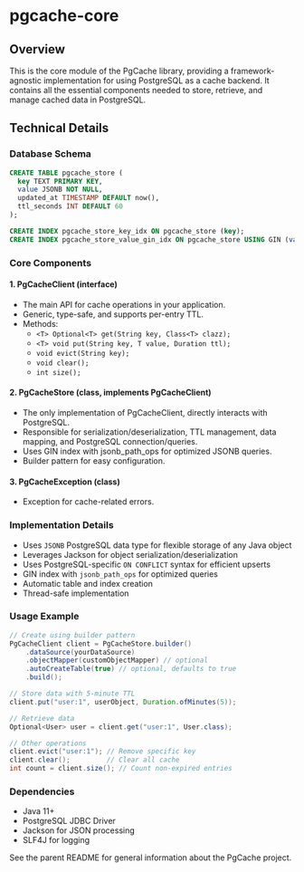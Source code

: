 # pgcache-core

## Overview
This is the core module of the PgCache library, providing a framework-agnostic implementation for using PostgreSQL as a cache backend. It contains all the essential components needed to store, retrieve, and manage cached data in PostgreSQL.

## Technical Details

### Database Schema
```sql
CREATE TABLE pgcache_store (
  key TEXT PRIMARY KEY,
  value JSONB NOT NULL,
  updated_at TIMESTAMP DEFAULT now(),
  ttl_seconds INT DEFAULT 60
);

CREATE INDEX pgcache_store_key_idx ON pgcache_store (key);
CREATE INDEX pgcache_store_value_gin_idx ON pgcache_store USING GIN (value jsonb_path_ops);
```

### Core Components

#### 1. PgCacheClient (interface)
- The main API for cache operations in your application.
- Generic, type-safe, and supports per-entry TTL.
- Methods:
  - `<T> Optional<T> get(String key, Class<T> clazz);`
  - `<T> void put(String key, T value, Duration ttl);`
  - `void evict(String key);`
  - `void clear();`
  - `int size();`

#### 2. PgCacheStore (class, implements PgCacheClient)
- The only implementation of PgCacheClient, directly interacts with PostgreSQL.
- Responsible for serialization/deserialization, TTL management, data mapping, and PostgreSQL connection/queries.
- Uses GIN index with jsonb_path_ops for optimized JSONB queries.
- Builder pattern for easy configuration.

#### 3. PgCacheException (class)
- Exception for cache-related errors.

### Implementation Details

- Uses `JSONB` PostgreSQL data type for flexible storage of any Java object
- Leverages Jackson for object serialization/deserialization
- Uses PostgreSQL-specific `ON CONFLICT` syntax for efficient upserts
- GIN index with `jsonb_path_ops` for optimized queries
- Automatic table and index creation
- Thread-safe implementation

### Usage Example
```java
// Create using builder pattern
PgCacheClient client = PgCacheStore.builder()
    .dataSource(yourDataSource)
    .objectMapper(customObjectMapper) // optional
    .autoCreateTable(true) // optional, defaults to true
    .build();

// Store data with 5-minute TTL
client.put("user:1", userObject, Duration.ofMinutes(5));

// Retrieve data
Optional<User> user = client.get("user:1", User.class);

// Other operations
client.evict("user:1"); // Remove specific key
client.clear();         // Clear all cache
int count = client.size(); // Count non-expired entries
```

### Dependencies
- Java 11+
- PostgreSQL JDBC Driver
- Jackson for JSON processing
- SLF4J for logging

See the parent README for general information about the PgCache project.
